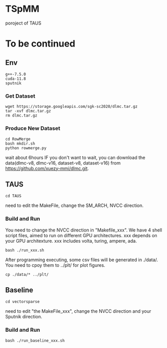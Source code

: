 # TSpMM
poroject of TAUS

# To be continued


## Env
```shell
g++-7.5.0
cuda-11.8
sputnik
```

### Get Dataset
```shell
wget https://storage.googleapis.com/sgk-sc2020/dlmc.tar.gz
tar -xvf dlmc.tar.gz
rm dlmc.tar.gz
```
### Produce New Dataset
```shell
cd RowMerge
bash mkdir.sh
python rowmerge.py
```
wait about 6hours
IF you don't want to wait, you can download the data(dlmc-v8, dlmc-v16, dataset-v8, dataset-v16) from https://github.com/xuezy-mmi/dlmc.git.
## TAUS
```shell
cd TAUS
```
need to edit the MakeFile, change the SM_ARCH, NVCC direction.
### Build and Run
You need to change the NVCC direction in "Makefile_xxx".
We have 4 shell script files, aimed to run on different GPU architectures.
xxx depends on your GPU architexture. xxx includes volta, turing, ampere, ada.
```shell
bash ./run_xxx.sh
```
After programming executing, some csv files will be generated in ./data/. You need to cpoy them to ../plt/ for plot figures.
```shell
cp ./data/* ../plt/
```

## Baseline
```shell
cd vectorsparse
```
need to edit "the MakeFile_xxx", change the NVCC direction and your Sputnik direction.
### Build and Run
```shell
bash ./run_baseline_xxx.sh
```

